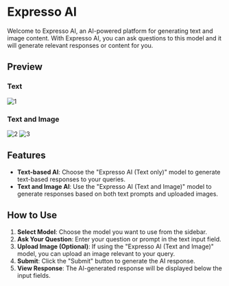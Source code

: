 
# Expresso AI

Welcome to Expresso AI, an AI-powered platform for generating text and image content. With Expresso AI, you can ask questions to this model and it will generate relevant responses or content for you.

## Preview
### Text 
![1](https://github.com/Arunkumar132003/Web-development/assets/96881025/4f681a70-9b0d-4958-84c5-a04f52299ede)

### Text and Image

![2](https://github.com/Arunkumar132003/Web-development/assets/96881025/1b703f16-c203-44b9-932c-fa6c4e999b73)
![3](https://github.com/Arunkumar132003/Web-development/assets/96881025/5efd30ae-4e68-44bf-8121-ebb898b69aac)

## Features

- **Text-based AI**: Choose the "Expresso AI (Text only)" model to generate text-based responses to your queries.
- **Text and Image AI**: Use the "Expresso AI (Text and Image)" model to generate responses based on both text prompts and uploaded images.


## How to Use

1. **Select Model**: Choose the model you want to use from the sidebar.
2. **Ask Your Question**: Enter your question or prompt in the text input field.
3. **Upload Image (Optional)**: If using the "Expresso AI (Text and Image)" model, you can upload an image relevant to your query.
4. **Submit**: Click the "Submit" button to generate the AI response.
5. **View Response**: The AI-generated response will be displayed below the input fields.

